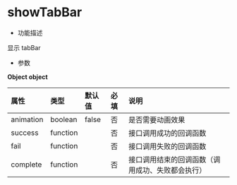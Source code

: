 # showTabBar

- 功能描述

显示 tabBar

- 参数

**Object object**

| 属性      | 类型     | 默认值 | 必填 | 说明                                             |
| :-------- | :------- | :----- | :--- | :----------------------------------------------- |
| animation | boolean  | false  | 否   | 是否需要动画效果                                 |
| success   | function |        | 否   | 接口调用成功的回调函数                           |
| fail      | function |        | 否   | 接口调用失败的回调函数                           |
| complete  | function |        | 否   | 接口调用结束的回调函数（调用成功、失败都会执行） |
